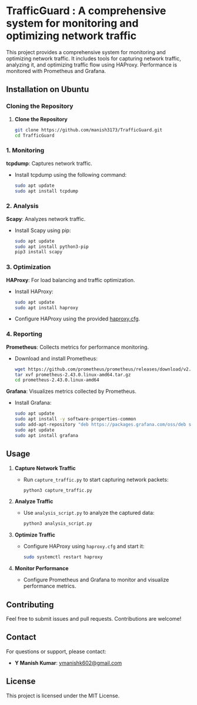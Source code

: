 # TrafficGuard : A comprehensive system for monitoring and optimizing network traffic

This project provides a comprehensive system for monitoring and optimizing network traffic. It includes tools for capturing network traffic, analyzing it, and optimizing traffic flow using HAProxy. Performance is monitored with Prometheus and Grafana.

## Installation on Ubuntu
### Cloning the Repository

1. **Clone the Repository**
   ```bash
   git clone https://github.com/manish3173/TrafficGuard.git
   cd TrafficGuard
   ```


### 1. Monitoring

 **tcpdump**: Captures network traffic.
   - Install tcpdump using the following command:
     ```bash
     sudo apt update
     sudo apt install tcpdump
     ```
  
### 2. Analysis

 **Scapy**: Analyzes network traffic.
   - Install Scapy using pip:
     ```bash
     sudo apt update
     sudo apt install python3-pip
     pip3 install scapy
     ```
 

### 3. Optimization

 **HAProxy**: For load balancing and traffic optimization.
   - Install HAProxy:
     ```bash
     sudo apt update
     sudo apt install haproxy
     ```
   - Configure HAProxy using the provided [haproxy.cfg](optimization/haproxy/haproxy.cfg).

### 4. Reporting

 **Prometheus**: Collects metrics for performance monitoring.
   - Download and install Prometheus:
     ```bash
     wget https://github.com/prometheus/prometheus/releases/download/v2.43.0/prometheus-2.43.0.linux-amd64.tar.gz
     tar xvf prometheus-2.43.0.linux-amd64.tar.gz
     cd prometheus-2.43.0.linux-amd64
     ```
 

 **Grafana**: Visualizes metrics collected by Prometheus.
   - Install Grafana:
     ```bash
     sudo apt update
     sudo apt install -y software-properties-common
     sudo add-apt-repository "deb https://packages.grafana.com/oss/deb stable main"
     sudo apt update
     sudo apt install grafana
     ```
 

## Usage

1. **Capture Network Traffic**
   - Run `capture_traffic.py` to start capturing network packets:
     ```bash
     python3 capture_traffic.py
     ```

2. **Analyze Traffic**
   - Use `analysis_script.py` to analyze the captured data:
     ```bash
     python3 analysis_script.py
     ```

3. **Optimize Traffic**
   - Configure HAProxy using `haproxy.cfg` and start it:
     ```bash
     sudo systemctl restart haproxy
     ```

4. **Monitor Performance**
   - Configure Prometheus and Grafana to monitor and visualize performance metrics.


## Contributing
Feel free to submit issues and pull requests. Contributions are welcome!

## Contact
For questions or support, please contact:

- **Y Manish Kumar**: [ymanishk602@gmail.com](mailto:ymanishk602@gmail.com)

## License
This project is licensed under the MIT License.

